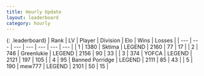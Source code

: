 ```yaml
---
title: Hourly Update
layout: leaderboard
category: hourly
---
```


{: .leaderboard}
| Rank | LV | Player | Division | Elo | Wins | Losses |
| --- | --- | --- | --- | --- | --- | --- |
| <span data-change="0">1</span> | 1380 | <span title="ID: 353063">Sktima</span> | LEGEND | <span data-change="0">2160</span> | <span data-change="0">77</span> | <span data-change="0">17</span> |
| <span data-change="0">2</span> | 746 | <span title="ID: 540">Greenlukie</span> | LEGEND | <span data-change="0">2156</span> | <span data-change="0">90</span> | <span data-change="0">33</span> |
| <span data-change="0">3</span> | 374 | <span title="ID: 650820">YOFCA</span> | LEGEND | <span data-change="6">2121</span> | <span data-change="3">197</span> | <span data-change="1">105</span> |
| <span data-change="2">4</span> | 95 | <span title="ID: 659170">Banned Porridge</span> | LEGEND | <span data-change="14">2111</span> | <span data-change="2">85</span> | <span data-change="0">43</span> |
| <span data-change="0">5</span> | 190 | <span title="ID: 5578">mew777</span> | LEGEND | <span data-change="0">2101</span> | <span data-change="0">50</span> | <span data-change="0">15</span> |